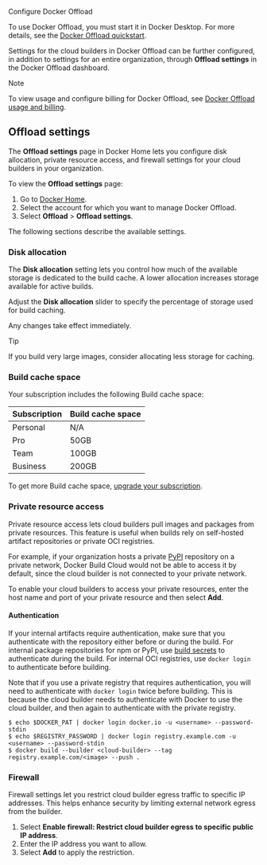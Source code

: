 Configure Docker Offload


To use Docker Offload, you must start it in Docker Desktop. For more details,
see the [Docker Offload quickstart](/offload/quickstart/).

Settings for the cloud builders in Docker Offload can be further configured, in
addition to settings for an entire organization, through **Offload settings** in
the Docker Offload dashboard.

> [!NOTE]
>
> To view usage and configure billing for Docker Offload, see [Docker Offload
> usage and billing](/offload/usage/).

## Offload settings

The **Offload settings** page in Docker Home lets you configure disk
allocation, private resource access, and firewall settings for your cloud
builders in your organization.

To view the **Offload settings** page:

1. Go to [Docker Home](https://app.docker.com/).
2. Select the account for which you want to manage Docker Offload.
3. Select **Offload** > **Offload settings**.

The following sections describe the available settings.

### Disk allocation

The **Disk allocation** setting lets you control how much of the available
storage is dedicated to the build cache. A lower allocation increases storage
available for active builds.

Adjust the **Disk allocation** slider to specify the percentage of storage used
for build caching.

Any changes take effect immediately.

> [!TIP]
>
> If you build very large images, consider allocating less storage for caching.

### Build cache space

Your subscription includes the following Build cache space:

| Subscription | Build cache space |
|--------------|-------------------|
| Personal     | N/A               |
| Pro          | 50GB              |
| Team         | 100GB             |
| Business     | 200GB             |

To get more Build cache space, [upgrade your subscription](/manuals/subscription/change.md).

### Private resource access

Private resource access lets cloud builders pull images and packages from
private resources. This feature is useful when builds rely on self-hosted
artifact repositories or private OCI registries.

For example, if your organization hosts a private [PyPI](https://pypi.org/)
repository on a private network, Docker Build Cloud would not be able to access
it by default, since the cloud builder is not connected to your private network.

To enable your cloud builders to access your private resources, enter the host
name and port of your private resource and then select **Add**.

#### Authentication

If your internal artifacts require authentication, make sure that you
authenticate with the repository either before or during the build. For internal
package repositories for npm or PyPI, use [build
secrets](/manuals/build/building/secrets.md) to authenticate during the build.
For internal OCI registries, use `docker login` to authenticate before building.

Note that if you use a private registry that requires authentication, you will
need to authenticate with `docker login` twice before building. This is because
the cloud builder needs to authenticate with Docker to use the cloud builder,
and then again to authenticate with the private registry.

```console
$ echo $DOCKER_PAT | docker login docker.io -u <username> --password-stdin
$ echo $REGISTRY_PASSWORD | docker login registry.example.com -u <username> --password-stdin
$ docker build --builder <cloud-builder> --tag registry.example.com/<image> --push .
```

### Firewall

Firewall settings let you restrict cloud builder egress traffic to specific IP
addresses. This helps enhance security by limiting external network egress from
the builder.

1. Select **Enable firewall: Restrict cloud builder egress to specific public IP address**.
2. Enter the IP address you want to allow.
3. Select **Add** to apply the restriction.

